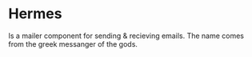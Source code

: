 Hermes
======

Is a mailer component for sending & recieving emails. The name comes from the greek messanger of the gods.
